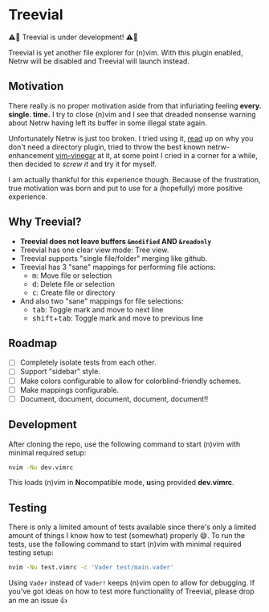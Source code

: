 # Treevial

:warning::construction: Treevial is under development! :warning::construction:

Treevial is yet another file explorer for (n)vim. With this plugin enabled,
Netrw will be disabled and Treevial will launch instead.

## Motivation

There really is no proper motivation aside from that infuriating feeling
**every. single. time.** I try to close (n)vim and I see that dreaded nonsense
warning about Netrw having left its buffer in some illegal state again.

Unfortunately Netrw is just too broken. I tried using it, [read](https://shapeshed.com/vim-netrw/)
up on why you don't need a directory plugin, tried to throw
the best known netrw-enhancement [vim-vinegar](https://github.com/tpope/vim-vinegar)
at it, at some point I cried in a corner for a while, then decided
to *screw it* and try it for myself.

I am actually thankful for this experience though. Because of the frustration, true
motivation was born and put to use for a (hopefully) more positive experience.

## Why Treevial?

- **Treevial does not leave buffers `&modified` AND `&readonly`**
- Treevial has one clear view mode: Tree view.
- Treevial supports "single file/folder" merging like github.
- Treevial has 3 "sane" mappings for performing file actions:
  - <kbd>m</kbd>: Move file or selection
  - <kbd>d</kbd>: Delete file or selection
  - <kbd>c</kbd>: Create file or directory
- And also two "sane" mappings for file selections:
  - <kbd>tab</kbd>: Toggle mark and move to next line
  - <kbd>shift</kbd>+<kbd>tab</kbd>: Toggle mark and move to previous line

## Roadmap

- [ ] Completely isolate tests from each other.
- [ ] Support "sidebar" style.
- [ ] Make colors configurable to allow for colorblind-friendly schemes.
- [ ] Make mappings configurable.
- [ ] Document, document, document, document, document!!

## Development

After cloning the repo, use the following command to start (n)vim with minimal required setup:

```sh
nvim -Nu dev.vimrc
```

This loads (n)vim in **N**ocompatible mode, **u**sing provided **dev.vimrc**.

## Testing

There is only a limited amount of tests available since there's only a limited
amount of things I know how to test (somewhat) properly :sweat_smile:. To run the tests,
use the following command to start (n)vim with minimal required testing setup:

```sh
nvim -Nu test.vimrc -c 'Vader test/main.vader'
```

Using `Vader` instead of `Vader!` keeps (n)vim open to allow for debugging.
If you've got ideas on how to test more functionality of Treevial, please drop
an me an issue :+1:
